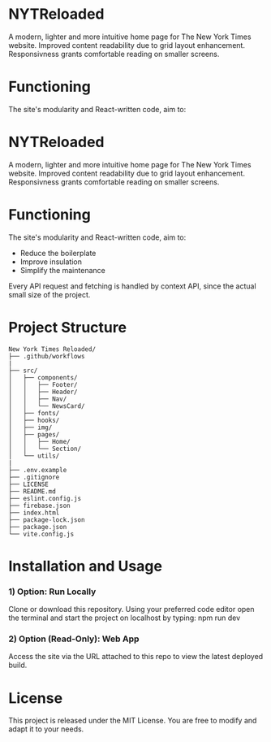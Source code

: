 # NYTReloaded
A modern, lighter and more intuitive home page for The New York Times website. Improved content readability due to grid layout enhancement.
Responsivness grants comfortable reading on smaller screens.

# Functioning
The site's modularity and React-written code, aim to:
# NYTReloaded
A modern, lighter and more intuitive home page for The New York Times website. Improved content readability due to grid layout enhancement.
Responsivness grants comfortable reading on smaller screens.

# Functioning
The site's modularity and React-written code, aim to:

- Reduce the boilerplate
- Improve insulation
- Simplify the maintenance

Every API request and fetching is handled by context API, since the actual small size of the project.

# Project Structure
```
New York Times Reloaded/
├── .github/workflows
|
├── src/
│   ├── components/
│   │   ├── Footer/
│   │   ├── Header/
│   │   ├── Nav/
│   │   └── NewsCard/
│   ├── fonts/
│   ├── hooks/
│   ├── img/
│   ├── pages/
│   │   ├── Home/
│   │   └── Section/
│   └── utils/
|
├── .env.example
├── .gitignore
├── LICENSE
├── README.md
├── eslint.config.js
├── firebase.json
├── index.html
├── package-lock.json
├── package.json
└── vite.config.js
```
# Installation and Usage

### 1) Option: Run Locally
Clone or download this repository. Using your preferred code editor open the terminal and start the project on localhost by typing: npm run dev

### 2) Option (Read-Only): Web App
Access the site via the URL attached to this repo to view the latest deployed build.

# License
This project is released under the MIT License. You are free to modify and adapt it to your needs.